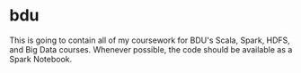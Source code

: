 # bdu
This is going to contain all of my coursework for BDU's Scala, Spark, HDFS, and Big Data courses. Whenever possible, the code should be available as a Spark Notebook.
